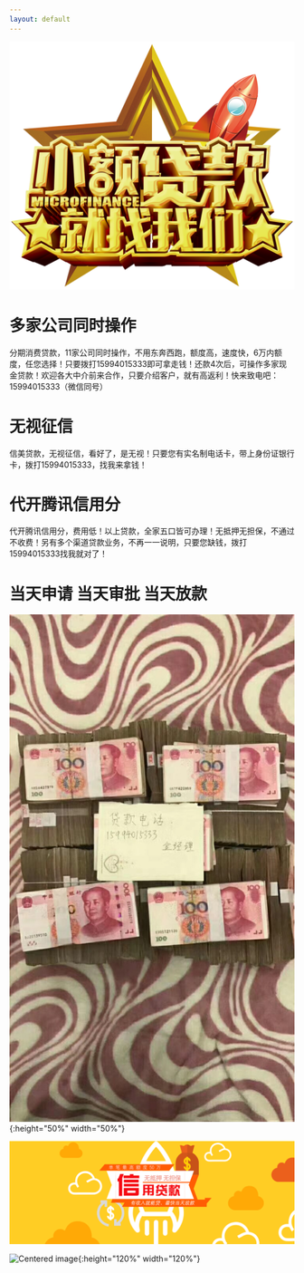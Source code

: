 ```yaml
---
layout: default
---
```



![Centered image](https://github.com/Yifan-Luo/xinmei/blob/master/tou.png)

# [](#header-1)多家公司同时操作

分期消费贷款，11家公司同时操作，不用东奔西跑，额度高，速度快，6万内额度，任您选择！只要拨打15994015333即可拿走钱！还款4次后，可操作多家现金贷款！欢迎各大中介前来合作，只要介绍客户，就有高返利！快来致电吧：15994015333（微信同号）


# [](#header-1)无视征信

信美贷款，无视征信，看好了，是无视！只要您有实名制电话卡，带上身份证银行卡，拨打15994015333，找我来拿钱！

# [](#header-1)代开腾讯信用分

代开腾讯信用分，费用低！以上贷款，全家五口皆可办理！无抵押无担保，不通过不收费！另有多个渠道贷款业务，不再一一说明，只要您缺钱，拨打15994015333找我就对了！

# [](#header-2)当天申请    当天审批    当天放款


![Centered image](https://github.com/Yifan-Luo/xinmei/raw/master/743245639.jpg){:height="50%" width="50%"}

![Centered image](https://github.com/Yifan-Luo/xinmei/blob/master/banner3_m.png)


![Centered image](http://www.pzjyyd.com/uploads/allimg/170904/1-1FZ4142043M2.jpg){:height="120%" width="120%"}

